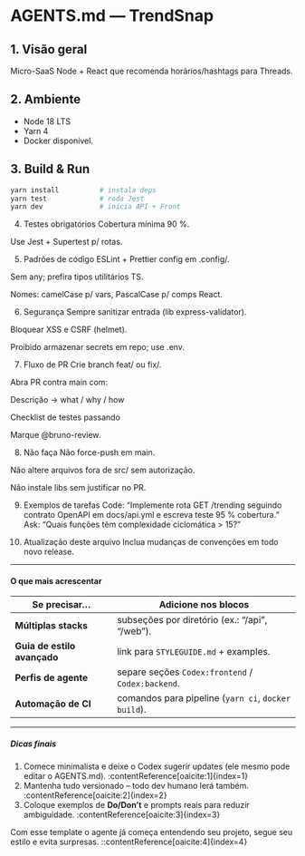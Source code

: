# AGENTS.md — TrendSnap

## 1. Visão geral
Micro-SaaS Node + React que recomenda horários/hashtags para Threads.

## 2. Ambiente
- Node 18 LTS
- Yarn 4
- Docker disponível.

## 3. Build & Run
```bash
yarn install          # instala deps  
yarn test             # roda Jest  
yarn dev              # inicia API + Front
```

4. Testes obrigatórios
Cobertura mínima 90 %.

Use Jest + Supertest p/ rotas.

5. Padrões de código
ESLint + Prettier config em .config/.

Sem any; prefira tipos utilitários TS.

Nomes: camelCase p/ vars, PascalCase p/ comps React.

6. Segurança
Sempre sanitizar entrada (lib express-validator).

Bloquear XSS e CSRF (helmet).

Proibido armazenar secrets em repo; use .env.

7. Fluxo de PR
Crie branch feat/<ticket> ou fix/<bug>.

Abra PR contra main com:

Descrição → what / why / how

Checklist de testes passando

Marque @bruno-review.

8. Não faça
Não force-push em main.

Não altere arquivos fora de src/ sem autorização.

Não instale libs sem justificar no PR.

9. Exemplos de tarefas
Code: “Implemente rota GET /trending seguindo contrato OpenAPI em docs/api.yml e escreva teste 95 % cobertura.”
Ask: “Quais funções têm complexidade ciclomática > 15?”

10. Atualização deste arquivo
Inclua mudanças de convenções em todo novo release.


---

#### O que mais acrescentar

| Se precisar… | Adicione nos blocos |
|--------------|---------------------|
| **Múltiplas stacks** | subseções por diretório (ex.: “/api”, “/web”). |
| **Guia de estilo avançado** | link para `STYLEGUIDE.md` + examples. |
| **Perfis de agente** | separe seções `Codex:frontend` / `Codex:backend`. |
| **Automação de CI** | comandos para pipeline (`yarn ci`, `docker build`). |

---

##### Dicas finais

1. Comece minimalista e deixe o Codex sugerir updates (ele mesmo pode editar o AGENTS.md). :contentReference[oaicite:1]{index=1}  
2. Mantenha tudo versionado – todo dev humano lerá também. :contentReference[oaicite:2]{index=2}  
3. Coloque exemplos de **Do/Don’t** e prompts reais para reduzir ambiguidade. :contentReference[oaicite:3]{index=3}

Com esse template o agente já começa entendendo seu projeto, segue seu estilo e evita surpresas.
::contentReference[oaicite:4]{index=4}

